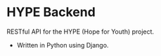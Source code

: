# HYPE Backend

RESTful API for the HYPE (Hope for Youth) project.

- Written in Python using Django.
